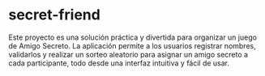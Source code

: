 # secret-friend

Este proyecto es una solución práctica y divertida para organizar un juego de Amigo Secreto. La aplicación permite a los usuarios registrar nombres, validarlos y realizar un sorteo aleatorio para asignar un amigo secreto a cada participante, todo desde una interfaz intuitiva y fácil de usar.
